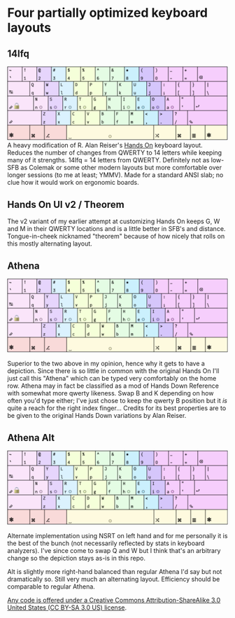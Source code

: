 # Four partially optimized keyboard layouts

## 14lfq

![](https://github.com/ijzerbroot/handsonui/blob/main/14lfq.png)
A heavy modification of R. Alan Reiser's [Hands On](https://sites.google.com/alanreiser.com/handsdown/home/more-variations#h.6pnxfc5vsy65) keyboard layout.
Reduces the number of changes from QWERTY to 14 letters while keeping many of it strengths. 
14lfq = 14 letters from QWERTY.
Definitely not as low-SFB as Colemak or some other modern layouts but more comfortable over longer sessions (to me at least; YMMV). Made for a standard ANSI slab; no clue how it would work on ergonomic boards. 

## Hands On UI v2 / Theorem

The v2 variant of my earlier attempt at customizing Hands On keeps G, W and M in their QWERTY locations and is a little better in SFB's and distance.
Tongue-in-cheek nicknamed "theorem" because of how nicely that rolls on this mostly alternating layout.

## Athena

![](https://github.com/ijzerbroot/handsonui/blob/main/athena.png)

Superior to the two above in my opinion, hence why it gets to have a depiction.
Since there is so little in common with the original Hands On I'll just call this "Athena" which can be typed very comfortably on the home row.
Athena may in fact be classified as a mod of Hands Down Reference with somewhat more qwerty likeness. Swap B and K depending on how often you'd type either; I've just chose to keep the qwerty B position but it _is_ quite a reach for the right index finger...
Credits for its best properties are to be given to the original Hands Down variations by Alan Reiser.

## Athena Alt

![](https://github.com/ijzerbroot/handsonui/blob/main/athena-alt.png)

Alternate implementation using NSRT on left hand and for me personally it is the best of the bunch (not necessarily reflected by stats in keyboard analyzers).
I've since come to swap Q and W but I think that's an arbitrary change so the depiction stays as-is in this repo.

Alt is slightly more right-hand balanced than regular Athena I'd say but not dramatically so. Still very much an alternating layout.
Efficiency should be comparable to regular Athena.

[Any code is offered under a Creative Commons Attribution-ShareAlike 3.0 United States (CC BY-SA 3.0 US) license](https://creativecommons.org/licenses/by-sa/3.0/us/).
